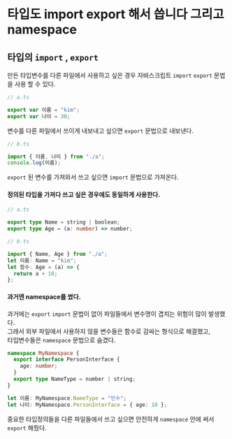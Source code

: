 # 타입도 import export 해서 씁니다 그리고 namespace

## 타입의 `import` , `export`

만든 타입변수를 다른 파일에서 사용하고 싶은 경우 자바스크립트 `import` `export` 문법을 사용 할 수 있다.

```ts
// a.ts

export var 이름 = "kim";
export var 나이 = 30;
```

변수를 다른 파일에서 쓰이게 내보내고 싶으면 `export` 문법으로 내보낸다.

```ts
// b.ts

import { 이름, 나이 } from "./a";
console.log(이름);
```

`export` 된 변수를 가져와서 쓰고 싶으면 `import` 문법으로 가져온다.

#### 정의된 타입을 가져다 쓰고 싶은 경우에도 동일하게 사용한다.

```ts
// a.ts

export type Name = string | boolean;
export type Age = (a: number) => number;
```

```ts
// b.ts

import { Name, Age } from "./a";
let 이름: Name = "kim";
let 함수: Age = (a) => {
  return a + 10;
};
```

#### 과거엔 namespace를 썼다.

과거에는 `export` `import` 문법이 없어 파일들에서 변수명이 겹치는 위험이 많이 발생했다.  
그래서 외부 파일에서 사용하지 않을 변수들은 함수로 감싸는 형식으로 해결했고,  
타입변수들은 `namespace` 문법으로 숨겼다.

```ts
namespace MyNamespace {
  export interface PersonInterface {
    age: number;
  }
  export type NameType = number | string;
}

let 이름: MyNamespace.NameType = "민수";
let 나이: MyNamespace.PersonInterface = { age: 10 };
```

중요한 타입정의들을 다른 파일들에서 쓰고 싶으면 안전하게 `namespace` 안에 써서 `export` 해줬다.
